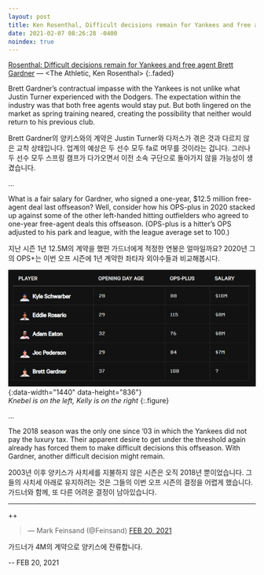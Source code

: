```yaml
---
layout: post
title: Ken Rosenthal, Difficult decisions remain for Yankees and free agent Brett Gardner
date: 2021-02-07 08:26:28 -0400
noindex: true
---
```


[Rosenthal: Difficult decisions remain for Yankees and free agent Brett Gardner](https://theathletic.com/2386505/2021/02/13/rosenthal-difficult-decisions-remain-for-yankees-and-free-agent-brett-gardner/) &mdash; <The Athletic, Ken Rosenthal>
{:.faded}

Brett Gardner’s contractual impasse with the Yankees is not unlike what Justin Turner experienced with the Dodgers. The expectation within the industry was that both free agents would stay put. But both lingered on the market as spring training neared, creating the possibility that neither would return to his previous club.

Brett Gardner의 양키스와의 계약은 Justin Turner와 다저스가 겪은 것과 다르지 않은 교착 상태입니다. 업계의 예상은 두 선수 모두 fa로 머무를 것이라는 겁니다. 그러나 두 선수 모두 스프링 캠프가 다가오면서 이전 소속 구단으로 돌아가지 않을 가능성이 생겼습니다.

...

What is a fair salary for Gardner, who signed a one-year, $12.5 million free-agent deal last offseason? Well, consider how his OPS-plus in 2020 stacked up against some of the other left-handed hitting outfielders who agreed to one-year free-agent deals this offseason. (OPS-plus is a hitter’s OPS adjusted to his park and league, with the league average set to 100.)

지난 시즌 1년 12.5M의 계약을 했떤 가드너에게 적정한 연봉은 얼마일까요? 2020년 그의 OPS+는 이번 오프 시즌에 1년 계약한 좌타자 외야수들과 비교해봅시다.

![Brett Gardner](/image/brettgardner.png){:data-width="1440" data-height="836"}   
*Knebel is on the left, Kelly is on the right*
{:.figure}

...

The 2018 season was the only one since ’03 in which the Yankees did not pay the luxury tax. Their apparent desire to get under the threshold again already has forced them to make difficult decisions this offseason. With Gardner, another difficult decision might remain.

2003년 이후 양키스가 사치세를 지불하지 않은 시즌은 오직 2018년 뿐이었습니다. 그들의 사치세 아래로 유지하려는 것은 그들의 이번 오프 시즌의 결정을 어렵게 했습니다. 가드너와 함께, 또 다른 어려운 결정이 남아있습니다.

---

++

<script async src="//platform.twitter.com/widgets.js" charset="utf-8"></script>
<blockquote class="twitter-tweet" data-lang="en">
  &mdash; Mark Feinsand (@Feinsand)
  <a href="https://twitter.com/Feinsand/status/1362902591391301634">FEB 20, 2021</a>
</blockquote>

가드너가 4M의 계약으로 양키스에 잔류합니다.

-- FEB 20, 2021
